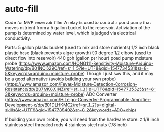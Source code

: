 # auto-fill
Code for MVP reservoir filler
A relay is used to control a pond pump that moves nutrient from a 5 gallon bucket to the reservoir.
Activiation of the pump is determined by water level, which is judged via electrical conductivity.

Parts:
5 gallon plastic bucket (used to mix and store nutrients)
1/2 inch black plastic hose (black prevents algae growth)
90 degree 1/2 elbow (used to direct flow into reservoir)
440 gph (gallon per hour) pond pump
moisture probe (https://www.amazon.com/HONG111-Sensitivity-Moisture-Arduino-Watering/dp/B01NCI629O/ref=sr_1_5?ie=UTF8&qid=1547734531&sr=8-5&keywords=arduino+moisture+probe)
Though I just saw this, and it may be a good alternative (avoids building your own probe)(https://www.amazon.com/Fevas-Moisture-Detection-Corrosion-Resistance/dp/B07MKCX1NZ/ref=sr_1_3?ie=UTF8&qid=1547735325&sr=8-3&keywords=arduino+moisture+probe)
ADC Converter (https://www.amazon.com/HiLetgo-Converter-Programmable-Amplifier-Development-x/dp/B01DLHKMO2/ref=sr_1_2?s=digital-skills&ie=UTF8&qid=1547735402&sr=8-2&keywords=ADC+chip)

If building your own probe, you will need from the hardware store:
2 1/8 inch stainless steel threaded rods
4 stainless steel nuts (1/8 inch)


